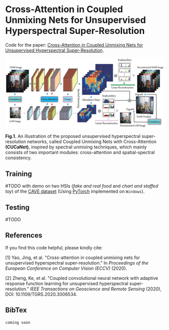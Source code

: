 # Cross-Attention in Coupled Unmixing Nets for Unsupervised Hyperspectral Super-Resolution

Code for the paper: [Cross-Attention in Coupled Unmixing Nets for Unsupervised Hyperspectral Super-Resolution](https://arxiv.org/pdf/2007.05230.pdf).

<img src="Imgs/workflow_CUCa.png" width="666px"/>

**Fig.1.** An illustration of the proposed unsupervised hyperspectral super-resolution networks, called Coupled Unmixing Nets with Cross-Attention **(CUCaNet)**, inspired by spectral unmixing techniques, which mainly consists of two important modules: cross-attention and spatial-spectral consistency.

## Training
#TODO with demo on two HSIs (*fake and real food* and *chart and staffed toy*) of the [CAVE dataset](http://www.cs.columbia.edu/CAVE/databases/multispectral) (Using [PyTorch](https://pytorch.org/) implemented on `Windows`).

## Testing
#TODO

## References
If you find this code helpful, please kindly cite:

[1] Yao, Jing, et al. "Cross-attention in coupled unmixing nets for unsupervised hyperspectral super-resolution." In *Proceedings of the European Conference on Computer Vision (ECCV)* (2020).

[2] Zheng, Ke, et al. "Coupled convolutional neural network with adaptive response function learning for unsupervised hyperspectral super-resolution." *IEEE Transactions on Geoscience and Remote Sensing* (2020), DOI: 10.1109/TGRS.2020.3006534.

## BibTex

```
coming soon
```

